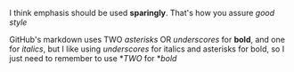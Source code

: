 I think emphasis should be used **sparingly**.
That's how you assure *good style*

GitHub's markdown uses TWO _asterisks_ OR _underscores_ for **bold**,
and one for _italics_, but I like using _underscores_ for italics and asterisks for bold,
so I just need to remember to use **TWO* for **bold*